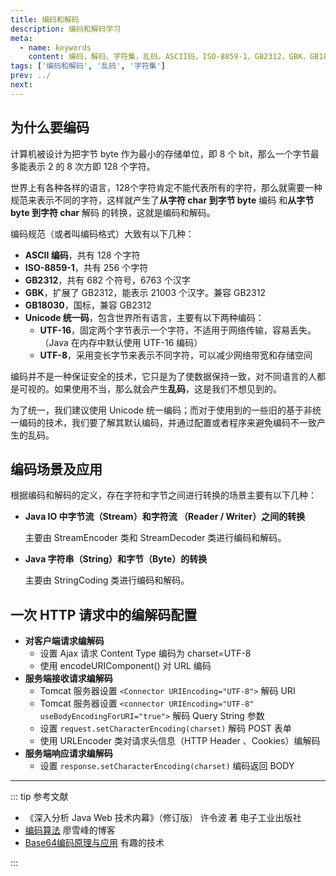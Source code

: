 ```yaml
---
title: 编码和解码
description: 编码和解码学习
meta:
  - name: keywords
    content: 编码，解码，字符集，乱码，ASCII码，ISO-8859-1，GB2312，GBK，GB18030，UTF-16，UTF-8，Unicode统一码，Base64
tags: ['编码和解码', '乱码', '字符集']
prev: ../
next: 
---
```


## 为什么要编码

计算机被设计为把字节 byte 作为最小的存储单位，即 8 个 bit，那么一个字节最多能表示 2 的 8 次方即 128 个字符。

世界上有各种各样的语言，128个字符肯定不能代表所有的字符，那么就需要一种规范来表示不同的字符，这样就产生了**从字符 char 到字节 byte** <badge>编码</badge> 和**从字节 byte 到字符 char** <badge>解码</badge> 的转换，这就是编码和解码。

编码规范（或者叫编码格式）大致有以下几种：

- **ASCII 编码**，共有 128 个字符
- **ISO-8859-1**，共有 256 个字符
- **GB2312**，共有 682 个符号，6763 个汉字
- **GBK**，扩展了 GB2312，能表示 21003 个汉字。兼容 GB2312
- **GB18030**，国标，兼容 GB2312
- **Unicode 统一码**，包含世界所有语言，主要有以下两种编码：
  - **UTF-16**，固定两个字节表示一个字符，不适用于网络传输，容易丢失。（Java 在内存中默认使用 UTF-16 编码）
  - **UTF-8**，采用变长字节来表示不同字符，可以减少网络带宽和存储空间

编码并不是一种保证安全的技术，它只是为了使数据保持一致，对不同语言的人都是可视的。如果使用不当，那么就会产生**乱码**，这是我们不想见到的。

为了统一，我们建议使用 Unicode 统一编码；而对于使用到的一些旧的基于非统一编码的技术，我们要了解其默认编码，并通过配置或者程序来避免编码不一致产生的乱码。

## 编码场景及应用

根据编码和解码的定义，存在字符和字节之间进行转换的场景主要有以下几种：

- **Java IO 中字节流（Stream）和字符流 （Reader / Writer）之间的转换**

  主要由 StreamEncoder 类和 StreamDecoder 类进行编码和解码。

  

- **Java 字符串（String）和字节（Byte）的转换**

  主要由 StringCoding 类进行编码和解码。

## 一次 HTTP 请求中的编解码配置

- **对客户端请求编解码**
  - 设置 Ajax 请求 Content Type 编码为 charset=UTF-8
  - 使用 encodeURIComponent() 对 URL 编码
- **服务端接收请求编解码**
  - Tomcat 服务器设置 `<Connector URIEncoding="UTF-8">` 解码 URI
  - Tomcat 服务器设置 `<connector URIEncoding="UTF-8" useBodyEncodingForURI="true">` 解码 Query String 参数
  - 设置 `request.setCharacterEncoding(charset)` 解码 POST 表单
  - 使用 URLEncoder 类对请求头信息（HTTP Header 、Cookies）编解码
- **服务端响应请求编解码**
  - 设置 `response.setCharacterEncoding(charset)` 编码返回 BODY

---

::: tip 参考文献

- 《深入分析 Java Web 技术内幕》（修订版） 许令波 著 电子工业出版社
- [编码算法](https://www.liaoxuefeng.com/wiki/1252599548343744/1304227703947297) 廖雪峰的博客
- [Base64编码原理与应用](http://blog.xiayf.cn/2016/01/24/base64-encoding/) 有趣的技术

:::

